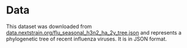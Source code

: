 # Data

This dataset was downloaded from [data.nextstrain.org/flu_seasonal_h3n2_ha_2y_tree.json](http://data.nextstrain.org/flu_seasonal_h3n2_ha_2y_tree.json) and represents a phylogenetic tree of recent influenza viruses. It is in JSON format.
